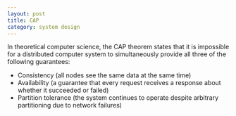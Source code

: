 ```yaml
---
layout: post
title: CAP
category: system design
---
```


In theoretical computer science, the CAP theorem states that it is impossible for a distributed computer system to simultaneously provide all three of the following guarantees:

- Consistency (all nodes see the same data at the same time)
- Availability (a guarantee that every request receives a response about whether it succeeded or failed)
- Partition tolerance (the system continues to operate despite arbitrary partitioning due to network failures)

